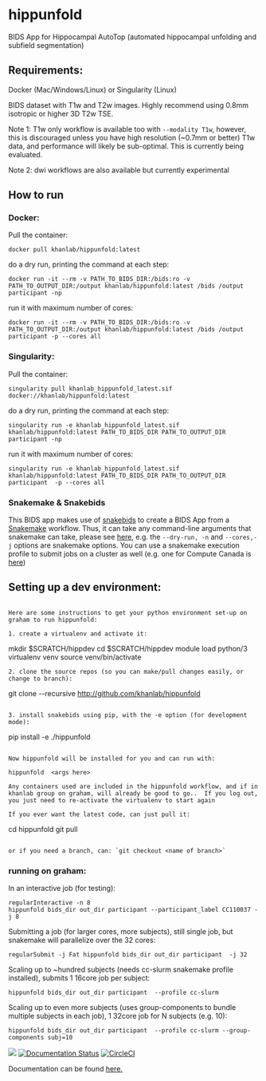 # hippunfold
BIDS App for Hippocampal AutoTop (automated hippocampal unfolding and subfield segmentation)

## Requirements:

Docker (Mac/Windows/Linux) or Singularity (Linux)

BIDS dataset with T1w and T2w images. Highly recommend using 0.8mm isotropic or higher 3D T2w TSE. 

Note 1: T1w only workflow is available too with `--modality T1w`, however, this is discouraged unless you have high resolution (~0.7mm or better) T1w data, and performance will likely be sub-optimal. This is currently being evaluated.

Note 2: dwi workflows are also available but currently experimental

## How to run

### Docker:

Pull the container:

    docker pull khanlab/hippunfold:latest
do a dry run, printing the command at each step:

    docker run -it --rm -v PATH_TO_BIDS_DIR:/bids:ro -v PATH_TO_OUTPUT_DIR:/output khanlab/hippunfold:latest /bids /output participant -np 
run it with maximum number of cores:

    docker run -it --rm -v PATH_TO_BIDS_DIR:/bids:ro -v PATH_TO_OUTPUT_DIR:/output khanlab/hippunfold:latest /bids /output participant -p --cores all

### Singularity:

Pull the container:

    singularity pull khanlab_hippunfold_latest.sif docker://khanlab/hippunfold:latest
do a dry run, printing the command at each step:

    singularity run -e khanlab_hippunfold_latest.sif khanlab/hippunfold:latest PATH_TO_BIDS_DIR PATH_TO_OUTPUT_DIR participant -np 
run it with maximum number of cores:

    singularity run -e khanlab_hippunfold_latest.sif khanlab/hippunfold:latest PATH_TO_BIDS_DIR PATH_TO_OUTPUT_DIR participant  -p --cores all

### Snakemake & Snakebids

This BIDS app makes use of [snakebids](https://github.com/akhanf/snakebids) to create a BIDS App from a [Snakemake](https://snakemake.github.io/) workflow. Thus, it can take any command-line arguments that snakemake can take, please see [here](https://snakemake.readthedocs.io/en/stable/executing/cli.html), e.g. the `--dry-run, -n` and `--cores,-j` options are snakemake options. You can use a snakemake execution profile to submit jobs on a cluster as well (e.g. one for Compute Canada is [here](https://github.com/khanlab/cc-slurm))

## Setting up a dev environment:
```

Here are some instructions to get your python environment set-up on graham to run hippunfold:

1. create a virtualenv and activate it:
```
mkdir $SCRATCH/hippdev
cd $SCRATCH/hippdev
module load python/3
virtualenv venv
source venv/bin/activate
```
2. clone the source repos (so you can make/pull changes easily, or change to branch):
```
git clone --recursive http://github.com/khanlab/hippunfold
```

3. install snakebids using pip, with the -e option (for development mode):
```
pip install -e ./hippunfold
```

Now hippunfold will be installed for you and can run with:

hippunfold  <args here> 

Any containers used are included in the hippunfold workflow, and if in khanlab group on graham, will already be good to go..  If you log out, you just need to re-activate the virtualenv to start again 

If you ever want the latest code, can just pull it:
```
cd hippunfold
git pull
```

or if you need a branch, can: `git checkout <name of branch>`
```

### running on graham:

In an interactive job (for testing):

    regularInteractive -n 8
    hippunfold bids_dir out_dir participant --participant_label CC110037 -j 8

Submitting a job (for larger cores, more subjects), still single job, but snakemake will parallelize over the 32 cores:

    regularSubmit -j Fat hippunfold bids_dir out_dir participant  -j 32
 
Scaling up to ~hundred subjects (needs cc-slurm snakemake profile installed), submits 1 16core job per subject:

    hippunfold bids_dir out_dir participant  --profile cc-slurm

Scaling up to even more subjects (uses group-components to bundle multiple subjects in each job), 1 32core job for N subjects (e.g. 10):

    hippunfold bids_dir out_dir participant  --profile cc-slurm --group-components subj=10


[![](https://images.microbadger.com/badges/version/khanlab/hippunfold.svg)](https://microbadger.com/images/khanlab/hippunfold "Get your own version badge on microbadger.com")
[![Documentation Status](https://readthedocs.org/projects/hippunfold/badge/?version=latest)](https://hippunfold.readthedocs.io/en/latest/?badge=latest)
[![CircleCI](https://circleci.com/gh/khanlab/hippunfold.svg?style=svg)](https://circleci.com/gh/khanlab/hippunfold)

Documentation can be found [here.](https://hippunfold.readthedocs.io/en/latest/)
